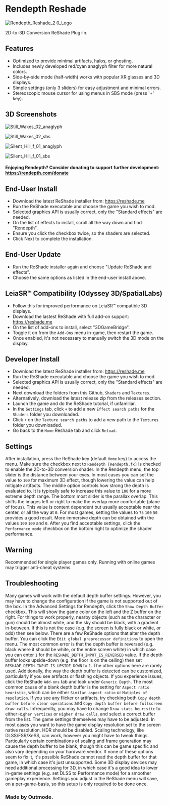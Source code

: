 # Rendepth Reshade
![Rendepth_Reshade_2 0_Logo](https://github.com/user-attachments/assets/8c2eb938-ead1-4763-ad7b-a2c872fea41a)

2D-to-3D Conversion ReShade Plug-In.

## Features
- Optimized to provide minimal artifacts, halos, or ghosting.
- Includes newly developed red/cyan anaglyph filter for more natural colors.
- Side-by-side mode (half-width) works with popular XR glasses and 3D displays.
- Simple settings (only 3 sliders) for easy adjustment and minimal errors.
- Stereoscopic mouse cursor for using menus in SBS mode (press '+' key).

## 3D Screenshots

![Still_Wakes_02_anaglyph](https://github.com/user-attachments/assets/189388d4-f743-45e9-9de5-ded16a016f79)

![Still_Wakes_02_sbs](https://github.com/user-attachments/assets/5bc7e1d1-9eaa-44aa-837c-cfc42439450a)

![Silent_Hill_f_01_anaglyph](https://github.com/user-attachments/assets/b9ba3495-8ce7-446a-9f96-5a65f9983c7b)

![Silent_Hill_f_01_sbs](https://github.com/user-attachments/assets/4f89fd7a-824f-4700-8384-5079ac7f33d6)

#### Enjoying Rendepth? Consider donating to support further development: https://rendepth.com/donate

## End-User Install

- Download the latest ReShade installer from: https://reshade.me
- Run the ReShade executable and choose the game you wish to mod.
- Selected graphics API is usually correct, only the "Standard effects" are needed.
- On the list of effects to install, scroll all the way down and find "Rendepth".
- Ensure you click the checkbox twice, so the shaders are selected.
- Click Next to complete the installation.

## End-User Update

- Run the ReShade installer again and choose "Update ReShade and effects".
- Choose the same options as listed in the end-user install above.

## LeiaSR™ Compatibility (Odyssey 3D/SpatialLabs)

- Follow this for improved performance on LeiaSR™ compatible 3D displays.
- Download the lastest ReShade with full add-on support: https://reshade.me
- On the list of add-ons to install, select "3DGameBridge".
- Toggle it on from the `Add-Ons` menu in-game, then restart the game.
- Once enabled, it's not necessary to manually switch the 3D mode on the display.
  
## Developer Install

- Download the latest ReShade installer from: https://reshade.me
- Run the ReShade executable and choose the game you wish to mod.
- Selected graphics API is usually correct, only the "Standard effects" are needed.
- Next download the folders from this Github, `Shaders` and `Textures`.
- Alternatively, download the latest release zip from the releases section.
- Launch the game and do the ReShade tutorial, if unfamiliar.
- In the `Settings` tab, click `+` to add a new `Effect search paths` for the `Shaders` folder you downloaded.
- Click `+` on the `Texture search paths` to add a new path to the `Textures` folder you downloaded.
- Go back to the `Home` Reshade tab and click `Reload`.

## Settings

After installation, press the ReShade key (default `Home` key) to access the menu. Make sure the checkbox next to `Rendepth [Rendepth.fx]` is checked to enable the 2D-to-3D conversion shader. In the Rendepth menu, the top slider is the distance between your eyes. In most cases you can set the value to `100` for maximum 3D effect, though lowering the value can help mitigate artifacts. The middle option controls how strong the depth is evaluated to. It is typically safe to increase this value to `100` for a more extreme depth range. The bottom most slider is the parallax overlap. This shifts the images left or right to make the overlap more comfortable (plane of focus). This value is content dependent but usually acceptable near the center, or all the way at `0`. For most games, setting the values to `75` `100` `50` provides a good result. More immersive depth can be obtained with the values `100` `100` and `0`. After you find acceptable settings, click the `Performance mode` checkbox on the bottom right to optimize the shader performance.

## Warning

Recommended for single player games only. Running with online games may trigger anti-cheat systems.

## Troubleshooting

Many games will work with the default depth buffer settings. However, you may have to change the configuration if the game is not supported out of the box. In the Advanced Settings for Rendepth, click the `Show Depth Buffer` checkbox. This will show the game color on the left and the Z buffer on the right. For things to work properly, nearby objects (such as the character or gun) should be almost white, and the sky should be black, with a gradient in-between. If this is not the case (e.g. the screen is fully black or white, or odd) then see below. There are a few ReShade options that alter the depth buffer. You can click the `Edit global preprocessor definitions` to open the menu. The most common error is that the depth buffer is reversed (e.g. black where it should be white, or the entire screen white) in which case you can enter `1` for the `RESHADE_DEPTH_INPUT_IS_REVERSED` value. If the depth buffer looks upside-down (e.g. the floor is on the ceiling) then set `RESHADE_DEPTH_INPUT_IS_UPSIDE_DOWN` to `1`. The other options here are rarely used. Additionally, the way the depth buffer is detected can be customized, particularly if you see artifacts or flashing objects. If you experience issues, click the ReShade `Add-ons` tab and look under `Generic Depth`. The most common cause of a blank depth buffer is the setting for `Aspect ratio heuristic`, which can be either `Similar aspect ratio` or `Mutiples of resolution`. If you see any flicker or artifacts, try checking both `Copy depth buffer before clear operations` and `Copy depth buffer before fullscreen draw calls`. Infrequently, you may have to change `Draw stats heuristic` to either `Higher vertices` or `Higher draw calls`, and select a correct buffer from the list. The game settings themselves may have to be adjusted. In most cases you want to have the game display resolution set to the screen native resolution. HDR should be disabled. Scaling technology, like DLSS/FSR/XeSS, can work, however you might have to tweak things. Particularly certain combinations of scaling and frame generation may cause the depth buffer to be blank, though this can be game specific and also vary depending on your hardware vendor. If none of these options seem to fix it, it's possible ReShade cannot read the depth buffer for that game, in which case it's just unsupported. Some 3D display devices may need additional processing for 3D, in which case it's a good idea to lower in-game settings (e.g. set DLSS to Performance mode) for a smoother gameplay experience. Settings you adjust in the ReShade menu will save, on a per-game-basis, so this setup is only required to be done once.

### Made by Outmode.
